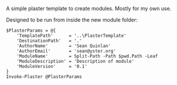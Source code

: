 A simple plaster template to create modules. Mostly for my own use.

Designed to be run from inside the new module folder:

```
$PlasterParams = @{
    'TemplatePath'      = '..\PlasterTemplate'
    'DestinationPath'   = '.'
    'AuthorName'        = 'Sean Quinlan'
    'AuthorEmail'       = 'sean@yster.org'
    'ModuleName'        = Split-Path -Path $pwd.Path -Leaf
    'ModuleDescription' = 'Description of module'
    'ModuleVersion'     = '0.1'
}
Invoke-Plaster @PlasterParams
```